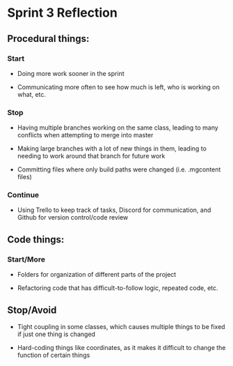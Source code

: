 # Sprint 3 Reflection

## Procedural things:

### Start

* Doing more work sooner in the sprint

* Communicating more often to see how much is left, who is working on what, etc.

### Stop

* Having multiple branches working on the same class, leading to many conflicts when attempting to merge into master

* Making large branches with a lot of new things in them, leading to needing to work around that branch for future work

* Committing files where only build paths were changed (i.e. .mgcontent files)

### Continue

* Using Trello to keep track of tasks, Discord for communication, and Github for version control/code review

## Code things:

### Start/More

* Folders for organization of different parts of the project

* Refactoring code that has difficult-to-follow logic, repeated code, etc.

## Stop/Avoid

* Tight coupling in some classes, which causes multiple things to be fixed if just one thing is changed

* Hard-coding things like coordinates, as it makes it difficult to change the function of certain things

